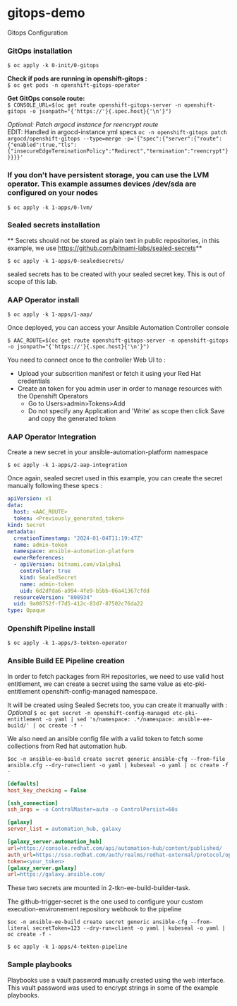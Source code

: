 # gitops-demo
Gitops Configuration



### GitOps installation

`$ oc apply -k 0-init/0-gitops`

**Check if pods are running in openshift-gitops :**  
`$ oc get pods -n openshift-gitops-operator`

**Get GitOps console route:**  
`$ CONSOLE_URL=$(oc get route openshift-gitops-server -n openshift-gitops -o jsonpath="{'https://'}{.spec.host}{'\n'}")`

_Optional: Patch argocd instance for reencrypt route_  
EDIT: Handled in argocd-instance.yml specs
`oc -n openshift-gitops patch argocd/openshift-gitops --type=merge -p='{"spec":{"server":{"route":{"enabled":true,"tls":{"insecureEdgeTerminationPolicy":"Redirect","termination":"reencrypt"}}}}}'`


### If you don't have persistent storage, you can use the LVM operator. This example assumes devices /dev/sda are configured on your nodes

`$ oc apply -k 1-apps/0-lvm/`

### Sealed secrets installation
** Secrets should not be stored as plain text in public repositories, in this example, we use https://github.com/bitnami-labs/sealed-secrets** 

`$ oc apply -k 1-apps/0-sealedsecrets/`

sealed secrets has to be created with your sealed secret key. This is out of scope of this lab.

### AAP Operator install

`$ oc apply -k 1-apps/1-aap/`

Once deployed, you can access your Ansible Automation Controller console 

`$ AAC_ROUTE=$(oc get route openshift-gitops-server -n openshift-gitops -o jsonpath="{'https://'}{.spec.host}{'\n'}")`

You need to connect once to the controller Web UI to :
- Upload your subscrition manifest or fetch it using your Red Hat credentials
- Create an token for you admin user in order to manage resources with the Openshift Operators
  - Go to Users>admin>Tokens>Add 
  - Do not specify any Application and 'Write' as scope then click Save and copy the generated token

### AAP Operator Integration

Create a new secret in your ansible-automation-platform namespace 

`$ oc apply -k 1-apps/2-aap-integration`

Once again, sealed secret used in this example, you can create the secret manually following these specs :

```yaml
apiVersion: v1
data:
  host: <AAC_ROUTE>
  token: <Previously_generated_token>
kind: Secret
metadata:
  creationTimestamp: "2024-01-04T11:19:47Z"
  name: admin-token
  namespace: ansible-automation-platform
  ownerReferences:
  - apiVersion: bitnami.com/v1alpha1
    controller: true
    kind: SealedSecret
    name: admin-token
    uid: 6d2dfda6-a994-4fe9-b5bb-06a41367cfdd
  resourceVersion: "808934"
  uid: 9a08752f-f7d5-412c-83d7-87502c76da22
type: Opaque
```


### Openshift Pipeline install

`$ oc apply -k 1-apps/3-tekton-operator `


### Ansible Build EE Pipeline creation

In order to fetch packages from RH repositories, we need to use valid host entitlement, we can create a secret using the same value as etc-pki-entitlement  openshift-config-managed namespace.

It will be created using Sealed Secrets too, you can create it manually with :
_Optional_ 
`$ oc get secret -n openshift-config-managed etc-pki-entitlement -o yaml | sed 's/namespace: .*/namespace: ansible-ee-build/' | oc create -f -` 

We also need an ansible config file with a valid token to fetch some collections from Red hat automation hub.

`$oc -n ansible-ee-build create secret generic ansible-cfg --from-file ansible.cfg --dry-run=client -o yaml | kubeseal -o yaml | oc create -f -`

```ini
[defaults]
host_key_checking = False

[ssh_connection]
ssh_args = -o ControlMaster=auto -o ControlPersist=60s

[galaxy]
server_list = automation_hub, galaxy

[galaxy_server.automation_hub]
url=https://console.redhat.com/api/automation-hub/content/published/
auth_url=https://sso.redhat.com/auth/realms/redhat-external/protocol/openid-connect/token
token=<your_token>
[galaxy_server.galaxy]
url=https://galaxy.ansible.com/
```

These two secrets are mounted in 2-tkn-ee-build-builder-task.

The github-trigger-secret is the one used to configure your custom execution-environement repository webhook to the pipeline

`$oc -n ansible-ee-build create secret generic ansible-cfg --from-literal secretToken=123 --dry-run=client -o yaml | kubeseal -o yaml | oc create -f -`

`$ oc apply -k 1-apps/4-tekton-pipeline` 



### Sample playbooks

Playbooks use a vault password manually created using the web interface.
This vault password was used to encrypt strings in some of the example playbooks.


